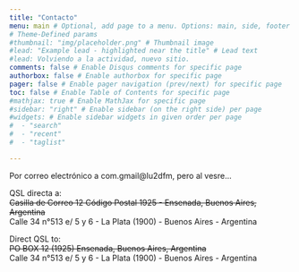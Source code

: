 ```yaml
---
title: "Contacto"
menu: main # Optional, add page to a menu. Options: main, side, footer
# Theme-Defined params
#thumbnail: "img/placeholder.png" # Thumbnail image
#lead: "Example lead - highlighted near the title" # Lead text
#lead: Volviendo a la actividad, nuevo sitio.
comments: false # Enable Disqus comments for specific page
authorbox: false # Enable authorbox for specific page
pager: false # Enable pager navigation (prev/next) for specific page
toc: false # Enable Table of Contents for specific page
#mathjax: true # Enable MathJax for specific page
#sidebar: "right" # Enable sidebar (on the right side) per page
#widgets: # Enable sidebar widgets in given order per page
#  - "search"
#  - "recent"
#  - "taglist"

---
```



Por correo electrónico a com.gmail@lu2dfm, pero al vesre...

QSL directa a:  
~~Casilla de Correo 12 Código Postal 1925 - Ensenada, Buenos Aires, Argentina~~  
Calle 34 n°513 e/ 5 y 6 - La Plata (1900) - Buenos Aires - Argentina

Direct QSL to:  
~~PO BOX 12 (1925) Ensenada, Buenos Aires, Argentina~~  
Calle 34 n°513 e/ 5 y 6 - La Plata (1900) - Buenos Aires - Argentina

